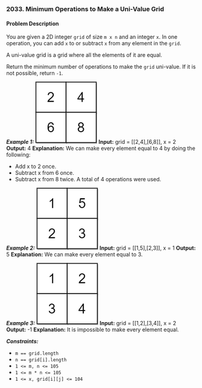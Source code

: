 ### 2033. Minimum Operations to Make a Uni-Value Grid

#### Problem Description

You are given a 2D integer `grid` of size `m x n` and an integer `x`. In one operation, you can add `x` to or subtract `x` from any element in the `grid`.

A uni-value grid is a grid where all the elements of it are equal.

Return the minimum number of operations to make the `grid` uni-value. If it is not possible, return `-1`.

***Example 1:*** 
![alt text](image.png)
**Input:**  grid = [[2,4],[6,8]], x = 2
**Output:**  4
**Explanation:** We can make every element equal to 4 by doing the following: 
- Add x to 2 once.
- Subtract x from 6 once.
- Subtract x from 8 twice.
A total of 4 operations were used.

***Example 2:*** 
![alt text](image-1.png)
**Input:**  grid = [[1,5],[2,3]], x = 1
**Output:**  5
**Explanation:** We can make every element equal to 3.

***Example 3:*** 
![alt text](image-2.png)
**Input:**  grid = [[1,2],[3,4]], x = 2
**Output:**  -1
**Explanation:** It is impossible to make every element equal.
 
***Constraints:*** 
- `m == grid.length`
- `n == grid[i].length`
- `1 <= m, n <= 105`
- `1 <= m * n <= 105`
- `1 <= x, grid[i][j] <= 104`